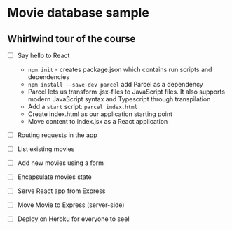 # Movie database sample

## Whirlwind tour of the course

* [ ] Say hello to React
  * `npm init` - creates package.json which contains run scripts and dependencies
  * `npm install --save-dev parcel` add Parcel as a dependency
  * Parcel lets us transform .jsx-files to JavaScript files. It also supports
    modern JavaScript syntax and Typescript through transpilation
  * Add a `start` script: `parcel index.html`
  * Create index.html as our application starting point
  * Move content to index.jsx as a React application
* [ ] Routing requests in the app
* [ ] List existing movies
* [ ] Add new movies using a form
* [ ] Encapsulate movies state
* [ ] Serve React app from Express
* [ ] Move Movie to Express (server-side)
* [ ] Deploy on Heroku for everyone to see!

